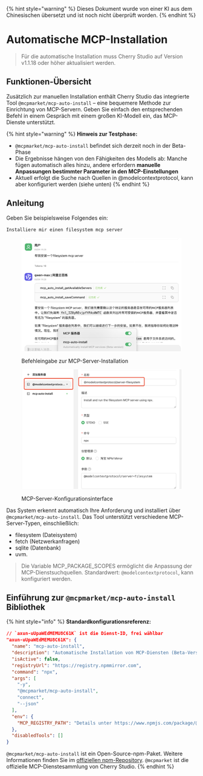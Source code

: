 
{% hint style="warning" %}
Dieses Dokument wurde von einer KI aus dem Chinesischen übersetzt und ist noch nicht überprüft worden.
{% endhint %}

# Automatische MCP-Installation

> Für die automatische Installation muss Cherry Studio auf Version v1.1.18 oder höher aktualisiert werden.

## Funktionen-Übersicht

Zusätzlich zur manuellen Installation enthält Cherry Studio das integrierte Tool `@mcpmarket/mcp-auto-install` – eine bequemere Methode zur Einrichtung von MCP-Servern. Geben Sie einfach den entsprechenden Befehl in einem Gespräch mit einem großen KI-Modell ein, das MCP-Dienste unterstützt.

{% hint style="warning" %}
**Hinweis zur Testphase:**

* `@mcpmarket/mcp-auto-install` befindet sich derzeit noch in der Beta-Phase
* Die Ergebnisse hängen von den Fähigkeiten des Modells ab: Manche fügen automatisch alles hinzu, andere erfordern **manuelle Anpassungen bestimmter Parameter in den MCP-Einstellungen**
* Aktuell erfolgt die Suche nach Quellen in @modelcontextprotocol, kann aber konfiguriert werden (siehe unten)
{% endhint %}

## Anleitung

Geben Sie beispielsweise Folgendes ein:

```
Installiere mir einen filesystem mcp server
```

<figure><img src="../../.gitbook/assets/mcp-auto-install_shot1.png" alt=""><figcaption><p>Befehleingabe zur MCP-Server-Installation</p></figcaption></figure>

<figure><img src="../../.gitbook/assets/mcp-auto-install_shot2.png" alt=""><figcaption><p>MCP-Server-Konfigurationsinterface</p></figcaption></figure>

Das System erkennt automatisch Ihre Anforderung und installiert über `@mcpmarket/mcp-auto-install`. Das Tool unterstützt verschiedene MCP-Server-Typen, einschließlich:

* filesystem (Dateisystem)
* fetch (Netzwerkanfragen)
* sqlite (Datenbank)
* uvm.

> Die Variable MCP_PACKAGE_SCOPES ermöglicht die Anpassung der MCP-Dienstsuchquellen. Standardwert: `@modelcontextprotocol`, kann konfiguriert werden.

## Einführung zur `@mcpmarket/mcp-auto-install` Bibliothek

{% hint style="info" %}
**Standardkonfigurationsreferenz:**

```json
// `axun-uUpaWEdMEMU8C61K` ist die Dienst-ID, frei wählbar
"axun-uUpaWEdMEMU8C61K": {
  "name": "mcp-auto-install",
  "description": "Automatische Installation von MCP-Diensten (Beta-Version)",
  "isActive": false,
  "registryUrl": "https://registry.npmmirror.com",
  "command": "npx",
  "args": [
    "-y",
    "@mcpmarket/mcp-auto-install",
    "connect",
    "--json"
  ],
  "env": {
    "MCP_REGISTRY_PATH": "Details unter https://www.npmjs.com/package/@mcpmarket/mcp-auto-install"
  },
  "disabledTools": []
}
```

`@mcpmarket/mcp-auto-install` ist ein Open-Source-npm-Paket. Weitere Informationen finden Sie im [offiziellen npm-Repository](https://www.npmjs.com/package/@mcpmarket/mcp-auto-install). `@mcpmarket` ist die offizielle MCP-Dienstesammlung von Cherry Studio.
{% endhint %}
